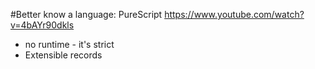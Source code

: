 #Better know a language: PureScript
https://www.youtube.com/watch?v=4bAYr90dkls
- no runtime - it's strict
- Extensible records
